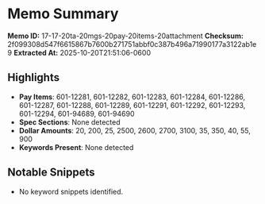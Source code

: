 # Memo Summary

**Memo ID:** 17-17-20ta-20mgs-20pay-20items-20attachment
**Checksum:** 2f099308d547f6615867b7600b271751abbf0c387b496a71990177a3122ab1e9
**Extracted At:** 2025-10-20T21:51:06-0600

## Highlights
- **Pay Items**: 601-12281, 601-12282, 601-12283, 601-12284, 601-12286, 601-12287, 601-12288, 601-12289, 601-12291, 601-12292, 601-12293, 601-12294, 601-94689, 601-94690
- **Spec Sections**: None detected
- **Dollar Amounts**: 20, 200, 25, 2500, 2600, 2700, 3100, 35, 350, 40, 55, 900
- **Keywords Present**: None detected

## Notable Snippets
- No keyword snippets identified.